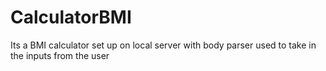 # CalculatorBMI
Its a BMI calculator set up on local server with body parser used to take in the inputs from the user
